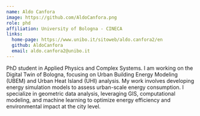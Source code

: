 ```yaml
---
name: Aldo Canfora
image: https://github.com/AldoCanfora.png
role: phd
affiliation: University of Bologna - CINECA
links:
  home-page: https://www.unibo.it/sitoweb/aldo.canfora2/en
  github: AldoCanfora
  email: aldo.canfora2@unibo.it
---
```


PhD student in Applied Physics and Complex Systems. 
I am working on the Digital Twin of Bologna, focusing on Urban Building Energy Modeling (UBEM) and Urban Heat Island (UHI) analysis. My work involves developing energy simulation models to assess urban-scale energy consumption. I specialize in geometric data analysis, leveraging GIS, computational modeling, and machine learning to optimize energy efficiency and environmental impact at the city level.